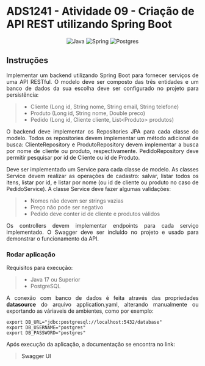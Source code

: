 # ADS1241 - Atividade 09 - Criação de API REST utilizando Spring Boot

<div align="center">

![Java](https://img.shields.io/badge/java-%23ED8B00.svg?style=for-the-badge&logo=openjdk&logoColor=white)
![Spring](https://img.shields.io/badge/spring-%236DB33F.svg?style=for-the-badge&logo=spring&logoColor=white)
![Postgres](https://img.shields.io/badge/postgres-%23316192.svg?style=for-the-badge&logo=postgresql&logoColor=white)

</div>

## Instruções

<p align="justify">
Implementar um backend utilizando Spring Boot para fornecer serviços de uma API RESTful. O modelo deve ser composto das três entidades e um banco de dados da sua escolha deve ser configurado no projeto para persistência:
</p>

> - Cliente (Long id, String nome, String email, String telefone)
> - Produto (Long id, String nome, Double preco)
> - Pedido (Long id, Cliente cliente, List\<Produto> produtos)

<p align="justify"> 
O backend deve implementar os Repositories JPA para cada classe do modelo. Todos os repositories devem implementar um método adicional de busca: ClienteRepository e ProdutoRepository devem implementar a busca por nome de cliente ou produto, respectivamente. PedidoRepository deve permitir pesquisar por id de Cliente ou id de Produto.
</p>

<p align="justify">
Deve ser implementado um Service para cada classe de modelo. As classes Service devem realizar as operações de cadastro: salvar, listar todos os itens, listar por id, e listar por nome (ou id de cliente ou produto no caso de PedidoService). A classe Service deve fazer algumas validações:
</p>

> - Nomes não devem ser strings vazias
> - Preço não pode ser negativo
> - Pedido deve conter id de cliente e produtos válidos

<p align="justify"> 
Os controllers devem implementar endpoints para cada serviço implementado. O Swagger deve ser incluído no projeto e usado para demonstrar o funcionamento da API.
</p>

### Rodar aplicação

Requisitos para execução:
> - Java 17 ou Superior
> - PostgreSQL

<p align="justify"> 
A conexão com banco de dados é feita através das propriedades <b>datasource</b> do arquivo application.yaml, alterando manualmente ou exportando as váriaveis de ambientes, como por exemplo: 
</p>

```
export DB_URL="jdbc:postgresql://localhost:5432/database"
export DB_USERNAME="postgres"
export DB_PASSWORD="postgres"
```

Após execução da aplicação, a documentação se encontra no link:
> <a href="http://localhost:8080/swagger-ui" style="text-decoration: none;">Swagger UI</a>